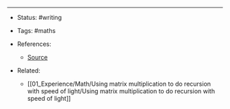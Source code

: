 # 



# 

---
- Status: #writing

- Tags: #maths 

- References:
	- [Source](https://horace.io/walks.html)

- Related:
	- [[01_Experience/Math/Using matrix multiplication to do recursion with speed of light/Using matrix multiplication to do recursion with speed of light]]
